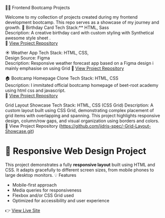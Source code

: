  🧑‍💻 Frontend Bootcamp Projects

Welcome to my collection of projects created during my frontend development bootcamp. This repo serves as a showcase of my journey and growth.
 🎉 Birthday Card
Tech Stack:** HTML, Sass  
Description: A creative birthday card with custom styling with Synthetical awesome style sheet .  
🔗 [View Project Repository](https://github.com/jidris-spec/birthday-card.git)

 ☀️ Weather App
Tech Stack: HTML, CSS,  
Design Source: Figma  
Description: Responsive weather forecast app based on a Figma design i mainly emphasise on  using Grid 
🔗 [View Project Repository](https://github.com/jidris-spec/jidris-spec-Figma-Grid.scss.git)

 🏠 Bootcamp Homepage Clone
Tech Stack: HTML, CSS  
Description: I immitated official bootcamp homepage of beet-root academy using html css and javascript.  
🔗 [View Project Repository](https://github.com/jidris-spec/Bootcamp-homepage.git)

Grid Layout Showcase
Tech Stack: HTML, CSS (CSS Grid)
Description: A custom layout built using CSS Grid, demonstrating complex placement of grid items with overlapping and spanning. This project highlights responsive design, column/row gaps, and visual organization using borders and colors.
🔗 View Project Repository (https://github.com/jidris-spec/-Grid-Layout-Showcase.git)

# 📱 Responsive Web Design Project
This project demonstrates a fully **responsive layout** built using HTML and CSS. It adapts gracefully to different screen sizes, from mobile phones to large desktop monitors.
💡 Features
- Mobile-first approach
- Media queries for responsiveness
- Flexbox and/or CSS Grid used
- Optimized for accessibility and user experience

👉 [View Live Site](https://github.com/jidris-spec/Responsive-Web-Design.git)

